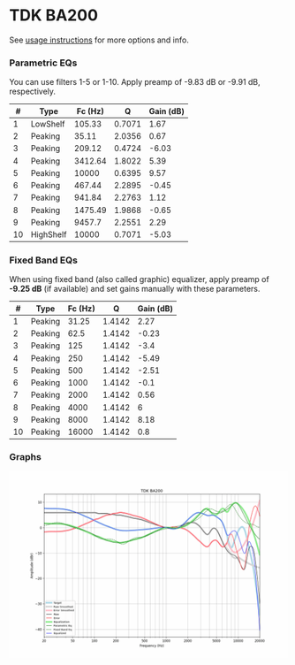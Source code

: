 # TDK BA200
See [usage instructions](https://github.com/jaakkopasanen/AutoEq#usage) for more options and info.

### Parametric EQs
You can use filters 1-5 or 1-10. Apply preamp of -9.83 dB or -9.91 dB, respectively.

|   # | Type      |   Fc (Hz) |      Q |   Gain (dB) |
|-----|-----------|-----------|--------|-------------|
|   1 | LowShelf  |    105.33 | 0.7071 |        1.67 |
|   2 | Peaking   |     35.11 | 2.0356 |        0.67 |
|   3 | Peaking   |    209.12 | 0.4724 |       -6.03 |
|   4 | Peaking   |   3412.64 | 1.8022 |        5.39 |
|   5 | Peaking   |  10000    | 0.6395 |        9.57 |
|   6 | Peaking   |    467.44 | 2.2895 |       -0.45 |
|   7 | Peaking   |    941.84 | 2.2763 |        1.12 |
|   8 | Peaking   |   1475.49 | 1.9868 |       -0.65 |
|   9 | Peaking   |   9457.7  | 2.2551 |        2.29 |
|  10 | HighShelf |  10000    | 0.7071 |       -5.03 |

### Fixed Band EQs
When using fixed band (also called graphic) equalizer, apply preamp of **-9.25 dB** (if available) and set gains manually with these parameters.

|   # | Type    |   Fc (Hz) |      Q |   Gain (dB) |
|-----|---------|-----------|--------|-------------|
|   1 | Peaking |     31.25 | 1.4142 |        2.27 |
|   2 | Peaking |     62.5  | 1.4142 |       -0.23 |
|   3 | Peaking |    125    | 1.4142 |       -3.4  |
|   4 | Peaking |    250    | 1.4142 |       -5.49 |
|   5 | Peaking |    500    | 1.4142 |       -2.51 |
|   6 | Peaking |   1000    | 1.4142 |       -0.1  |
|   7 | Peaking |   2000    | 1.4142 |        0.56 |
|   8 | Peaking |   4000    | 1.4142 |        6    |
|   9 | Peaking |   8000    | 1.4142 |        8.18 |
|  10 | Peaking |  16000    | 1.4142 |        0.8  |

### Graphs
![](./TDK%20BA200.png)
